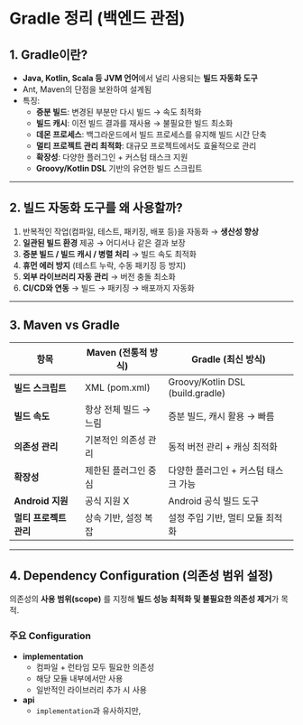 # Gradle 정리 (백엔드 관점)

## 1. Gradle이란?

- **Java, Kotlin, Scala 등 JVM 언어**에서 널리 사용되는 **빌드 자동화 도구**
- Ant, Maven의 단점을 보완하여 설계됨
- 특징:
  - **증분 빌드**: 변경된 부분만 다시 빌드 → 속도 최적화
  - **빌드 캐시**: 이전 빌드 결과를 재사용 → 불필요한 빌드 최소화
  - **데몬 프로세스**: 백그라운드에서 빌드 프로세스를 유지해 빌드 시간 단축
  - **멀티 프로젝트 관리 최적화**: 대규모 프로젝트에서도 효율적으로 관리
  - **확장성**: 다양한 플러그인 + 커스텀 태스크 지원
  - **Groovy/Kotlin DSL** 기반의 유연한 빌드 스크립트

---

## 2. 빌드 자동화 도구를 왜 사용할까?

1. 반복적인 작업(컴파일, 테스트, 패키징, 배포 등)을 자동화 → **생산성 향상**
2. **일관된 빌드 환경** 제공 → 어디서나 같은 결과 보장
3. **증분 빌드 / 빌드 캐시 / 병렬 처리** → 빌드 속도 최적화
4. **휴먼 에러 방지** (테스트 누락, 수동 패키징 등 방지)
5. **외부 라이브러리 자동 관리** → 버전 충돌 최소화
6. **CI/CD와 연동** → 빌드 → 패키징 → 배포까지 자동화

---

## 3. Maven vs Gradle

| 항목                   | Maven (전통적 방식)   | Gradle (최신 방식)                   |
| ---------------------- | --------------------- | ------------------------------------ |
| **빌드 스크립트**      | XML (pom.xml)         | Groovy/Kotlin DSL (build.gradle)     |
| **빌드 속도**          | 항상 전체 빌드 → 느림 | 증분 빌드, 캐시 활용 → 빠름          |
| **의존성 관리**        | 기본적인 의존성 관리  | 동적 버전 관리 + 캐싱 최적화         |
| **확장성**             | 제한된 플러그인 중심  | 다양한 플러그인 + 커스텀 태스크 가능 |
| **Android 지원**       | 공식 지원 X           | Android 공식 빌드 도구               |
| **멀티 프로젝트 관리** | 상속 기반, 설정 복잡  | 설정 주입 기반, 멀티 모듈 최적화     |

---

## 4. Dependency Configuration (의존성 범위 설정)

의존성의 **사용 범위(scope)** 를 지정해 **빌드 성능 최적화 및 불필요한 의존성 제거**가 목적.

### 주요 Configuration

- **implementation**
  - 컴파일 + 런타임 모두 필요한 의존성
  - 해당 모듈 내부에서만 사용
  - 일반적인 라이브러리 추가 시 사용
- **api**
  - `implementation`과 유사하지만,

